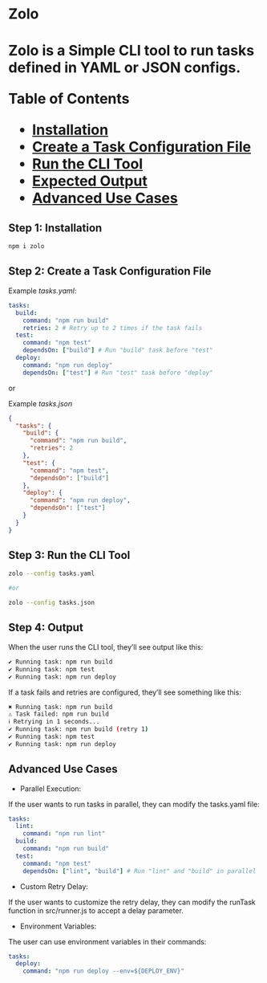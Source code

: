 <h1>Zolo<h1>

Zolo is a Simple CLI tool to run tasks defined in YAML or JSON configs.

**Table of Contents**

- [Installation](#step-1-installation)
- [Create a Task Configuration File](#step-2-create-a-task-configuration-file)
- [Run the CLI Tool](#step-3-run-the-cli-tool)
- [Expected Output](#step-4-output)
- [Advanced Use Cases](#advanced-use-cases)

## **Step 1: Installation**

```bash
npm i zolo
```

## **Step 2: Create a Task Configuration File**

Example _tasks.yaml_:

```yaml
tasks:
  build:
    command: "npm run build"
    retries: 2 # Retry up to 2 times if the task fails
  test:
    command: "npm test"
    dependsOn: ["build"] # Run "build" task before "test"
  deploy:
    command: "npm run deploy"
    dependsOn: ["test"] # Run "test" task before "deploy"
```

or

Example _tasks.json_

```json
{
  "tasks": {
    "build": {
      "command": "npm run build",
      "retries": 2
    },
    "test": {
      "command": "npm test",
      "dependsOn": ["build"]
    },
    "deploy": {
      "command": "npm run deploy",
      "dependsOn": ["test"]
    }
  }
}
```

## **Step 3: Run the CLI Tool**

```bash
zolo --config tasks.yaml

#or

zolo --config tasks.json
```

## **Step 4: Output**

When the user runs the CLI tool, they’ll see output like this:

```bash
✔ Running task: npm run build
✔ Running task: npm test
✔ Running task: npm run deploy
```

If a task fails and retries are configured, they’ll see something like this:

```bash
✖ Running task: npm run build
⚠ Task failed: npm run build
ℹ Retrying in 1 seconds...
✔ Running task: npm run build (retry 1)
✔ Running task: npm test
✔ Running task: npm run deploy
```

## **Advanced Use Cases**

- Parallel Execution:

If the user wants to run tasks in parallel, they can modify the tasks.yaml file:

```yaml
tasks:
  lint:
    command: "npm run lint"
  build:
    command: "npm run build"
  test:
    command: "npm test"
    dependsOn: ["lint", "build"] # Run "lint" and "build" in parallel
```

- Custom Retry Delay:

If the user wants to customize the retry delay, they can modify the runTask function in src/runner.js to accept a delay parameter.

- Environment Variables:

The user can use environment variables in their commands:

```yaml
tasks:
  deploy:
    command: "npm run deploy --env=${DEPLOY_ENV}"
```
